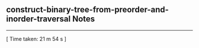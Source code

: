 <h2>construct-binary-tree-from-preorder-and-inorder-traversal Notes</h2><hr>[ Time taken: 21 m 54 s ]